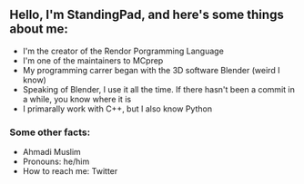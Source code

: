## Hello, I'm StandingPad, and here's some things about me:
- I'm the creator of the Rendor Porgramming Language
- I'm one of the maintainers to MCprep
- My programming carrer began with the 3D software Blender (weird I know)
- Speaking of Blender, I use it all the time. If there hasn't been a commit in a while, you know where it is
- I primarally work with C++, but I also know Python 


### Some other facts:
- Ahmadi Muslim
- Pronouns: he/him
- How to reach me: Twitter

<!--
**StandingPadAnimations/StandingPadAnimations** is a ✨ _special_ ✨ repository because its `README.md` (this file) appears on your GitHub profile.

Here are some ideas to get you started:

- 🔭 I’m currently working on ...
- 🌱 I’m currently learning ...
- 👯 I’m looking to collaborate on ...
- 🤔 I’m looking for help with ...
- 💬 Ask me about ...
- 📫 How to reach me: ...
- 😄 Pronouns: ...
- ⚡ Fun fact: ...
-->
